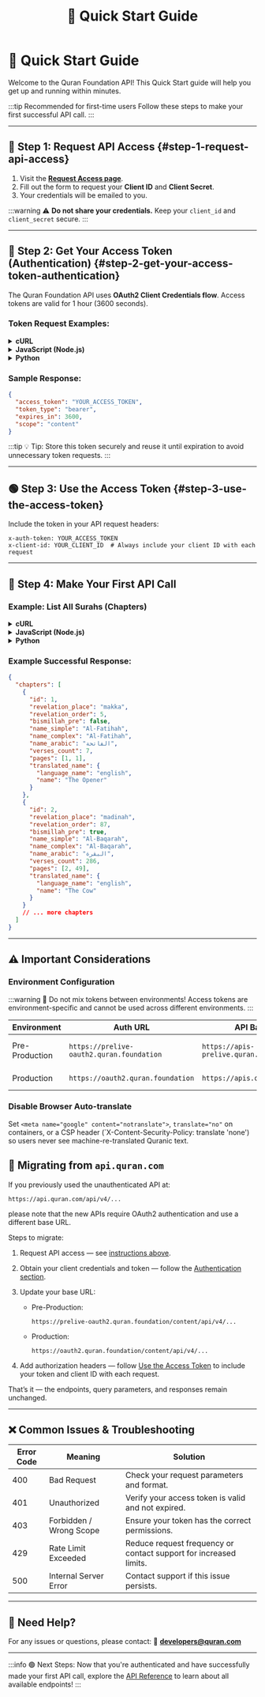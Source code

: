 ﻿---
id: index
title: 🚀 Quick Start Guide
sidebar_label: Quick Start
---

# 🚀 Quick Start Guide

Welcome to the Quran Foundation API! This Quick Start guide will help you get up and running within minutes.

:::tip Recommended for first-time users
Follow these steps to make your first successful API call.
:::

---

## 📩 Step 1: Request API Access {#step-1-request-api-access}

1. Visit the **[Request Access page](https://api-docs.quran.foundation/request-access)**.
2. Fill out the form to request your **Client ID** and **Client Secret**.
3. Your credentials will be emailed to you.

:::warning
⚠️ **Do not share your credentials.** Keep your ``client_id`` and ``client_secret`` secure.
:::

---

## 🔑 Step 2: Get Your Access Token (Authentication) {#step-2-get-your-access-token-authentication}

The Quran Foundation API uses **OAuth2 Client Credentials flow**. Access tokens are valid for 1 hour (3600 seconds).

### Token Request Examples:

<details>
<summary><b>cURL</b></summary>

```bash
curl --request POST \
  --url https://prelive-oauth2.quran.foundation/oauth2/token \
  --user 'YOUR_CLIENT_ID:YOUR_CLIENT_SECRET' \
  --header 'Content-Type: application/x-www-form-urlencoded' \
  --data 'grant_type=client_credentials&scope=content'
```
</details>

<details>
<summary><b>JavaScript (Node.js)</b></summary>

```javascript
const axios = require('axios');

async function getAccessToken() {
  const clientId = 'YOUR_CLIENT_ID';
  const clientSecret = 'YOUR_CLIENT_SECRET';

  const auth = Buffer.from(`${clientId}:${clientSecret}`).toString('base64');

  try {
    const response = await axios({
      method: 'post',
      url: 'https://prelive-oauth2.quran.foundation/oauth2/token',
      headers: {
        'Authorization': `Basic ${auth}`,
        'Content-Type': 'application/x-www-form-urlencoded'
      },
      data: 'grant_type=client_credentials&scope=content'
    });

    return response.data.access_token;
  } catch (error) {
    console.error('Error getting access token:', error);
  }
}
```
</details>

<details>
<summary><b>Python</b></summary>

```python
import requests

def get_access_token():
    client_id = 'YOUR_CLIENT_ID'
    client_secret = 'YOUR_CLIENT_SECRET'

    response = requests.post(
        'https://prelive-oauth2.quran.foundation/oauth2/token',
        auth=(client_id, client_secret),
        headers={'Content-Type': 'application/x-www-form-urlencoded'},
        data='grant_type=client_credentials&scope=content'
    )

    return response.json()['access_token']
```
</details>

### Sample Response:

```json
{
  "access_token": "YOUR_ACCESS_TOKEN",
  "token_type": "bearer",
  "expires_in": 3600,
  "scope": "content"
}
```

:::tip
💡 Tip: Store this token securely and reuse it until expiration to avoid unnecessary token requests.
:::

---

## 🟢 Step 3: Use the Access Token {#step-3-use-the-access-token}

Include the token in your API request headers:

```http
x-auth-token: YOUR_ACCESS_TOKEN
x-client-id: YOUR_CLIENT_ID  # Always include your client ID with each request
```

---

## 📂 Step 4: Make Your First API Call

### Example: List All Surahs (Chapters)

<details>
<summary><b>cURL</b></summary>

```bash
curl --request GET \
  --url https://apis-prelive.quran.foundation/content/api/v4/chapters \
  --header "x-auth-token: YOUR_ACCESS_TOKEN" \
  --header "x-client-id: YOUR_CLIENT_ID"
```
</details>

<details>
<summary><b>JavaScript (Node.js)</b></summary>

```javascript
const axios = require('axios');

async function getChapters(accessToken, clientId) {
  try {
    const response = await axios({
      method: 'get',
      url: 'https://apis-prelive.quran.foundation/content/api/v4/chapters',
      headers: {
        'x-auth-token': accessToken,
        'x-client-id': clientId
      }
    });

    return response.data;
  } catch (error) {
    console.error('Error fetching chapters:', error);
  }
}
```
</details>

<details>
<summary><b>Python</b></summary>

```python
import requests

def get_chapters(access_token, client_id):
    response = requests.get(
        'https://apis-prelive.quran.foundation/content/api/v4/chapters',
        headers={
            'x-auth-token': access_token,
            'x-client-id': client_id
        }
    )

    return response.json()
```
</details>

### Example Successful Response:

```json
{
  "chapters": [
    {
      "id": 1,
      "revelation_place": "makka",
      "revelation_order": 5,
      "bismillah_pre": false,
      "name_simple": "Al-Fatihah",
      "name_complex": "Al-Fatihah",
      "name_arabic": "الفاتحة",
      "verses_count": 7,
      "pages": [1, 1],
      "translated_name": {
        "language_name": "english",
        "name": "The Opener"
      }
    },
    {
      "id": 2,
      "revelation_place": "madinah",
      "revelation_order": 87,
      "bismillah_pre": true,
      "name_simple": "Al-Baqarah",
      "name_complex": "Al-Baqarah",
      "name_arabic": "البقرة",
      "verses_count": 286,
      "pages": [2, 49],
      "translated_name": {
        "language_name": "english",
        "name": "The Cow"
      }
    }
    // ... more chapters
  ]
}
```

---

## ⚠️ Important Considerations

### Environment Configuration

:::warning
🚩 Do not mix tokens between environments! Access tokens are environment-specific and cannot be used across different environments.
:::


| Environment    | Auth URL                                | API Base URL                            | Usage                   |
| -------------- | --------------------------------------- | --------------------------------------- | ----------------------- |
| Pre-Production | `https://prelive-oauth2.quran.foundation` | `https://apis-prelive.quran.foundation` | For testing and development |
| Production     | `https://oauth2.quran.foundation`       | `https://apis.quran.foundation`         | For live applications   |
### Disable Browser Auto-translate

Set `<meta name="google" content="notranslate">`, `translate="no"` on containers, or a CSP header (`X-Content-Security-Policy: translate 'none') so users never see machine-re-translated Quranic text.

## 🔄 Migrating from `api.quran.com`

If you previously used the unauthenticated API at:

```
https://api.quran.com/api/v4/...
```

please note that the new APIs require OAuth2 authentication and use a different base URL.

Steps to migrate:

1. Request API access — see [instructions above](#step-1-request-api-access).
2. Obtain your client credentials and token — follow the [Authentication section](#step-2-get-your-access-token-authentication).
3. Update your base URL:
   - Pre-Production:

     ```
     https://prelive-oauth2.quran.foundation/content/api/v4/...
     ```

   - Production:

     ```
     https://oauth2.quran.foundation/content/api/v4/...
     ```

4. Add authorization headers — follow [Use the Access Token](#step-3-use-the-access-token) to include your token and client ID with each request.

That’s it — the endpoints, query parameters, and responses remain unchanged.


---

## ❌ Common Issues & Troubleshooting

| Error Code | Meaning                 | Solution                                        |
| ---------- | ----------------------- | ----------------------------------------------- |
| 400        | Bad Request             | Check your request parameters and format.       |
| 401        | Unauthorized            | Verify your access token is valid and not expired. |
| 403        | Forbidden / Wrong Scope | Ensure your token has the correct permissions.  |
| 429        | Rate Limit Exceeded     | Reduce request frequency or contact support for increased limits. |
| 500        | Internal Server Error   | Contact support if this issue persists.         |

---

## 💼 Need Help?

For any issues or questions, please contact:
📧 **developers@quran.com**

---

:::info 🟢 Next Steps:
Now that you're authenticated and have successfully made your first API call, explore the [API Reference](/docs/category/content-apis) to learn about all available endpoints!
:::
